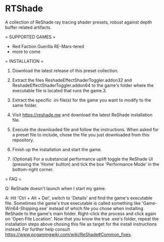# RTShade
A collection of ReShade ray tracing shader presets, robust against depth buffer related artifacts.

= SUPPORTED GAMES =
- Red Faction Guerilla RE-Mars-tered
- more to come

= INSTALLATION =
1. Download the latest release of this preset collection.
2. Extract the files ReshadeEffectShaderToggler.addon32 and ReshadeEffectShaderToggler.addon64 to the game's folder where the executable file is located that runs the game.3.
3. Extract the specific .ini file(s) for the game you want to modify to the same folder.
4. Visit https://reshade.me and download the latest ReShade installation file.
5. Execute the downloaded file and follow the instructions. When asked for a preset file to include, chose the file you just downloaded from this repository.
6. Finish up the installation and start the game.

7. (Optional) For a substancial performance uplift toggle the ReShade UI (pressing the 'Home' button) and tick the box 'Performance Mode' in the bottom-right corner.

= FAQ =

Q: ReShade doesn't launch when I start my game.

A: Hit 'Ctrl + Alt + Del', switch to 'Details' and find the game's executable file. Sometimes the game's true executable is called something like 'Game-Win64-Shipping.exe' instead of which file you chose when installing ReShade to the game's main folder. Right-click the process and click again on 'Open File Location'. Now that you know the true .exe's folder, repeat the installation steps above chosing this file as target for the install instructions instead. For further help consult https://www.pcgamingwiki.com/wiki/ReShade#Common_fixes.
